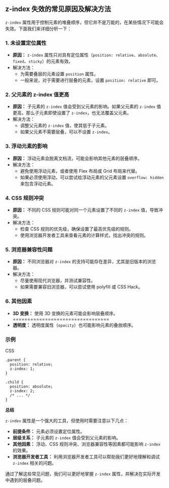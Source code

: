 ## z-index 失效的常见原因及解决方法

`z-index` 属性用于控制元素的堆叠顺序，但它并不是万能的，在某些情况下可能会失效。下面我们来详细分析一下：

### 1. **未设置定位属性**

- **原因：** `z-index` 属性只对具有定位属性（`position: relative`、`absolute`、`fixed`、`sticky`）的元素有效。
- 解决方法：
  - 为需要叠层的元素设置 `position` 属性。
  - 一般来说，对于需要进行层叠的元素，设置 `position: relative` 即可。

### 2. **父元素的 z-index 值更高**

- **原因：** 子元素的 `z-index` 值会受到父元素的影响。如果父元素的 `z-index` 值更高，那么子元素即使设置了 `z-index`，也无法覆盖父元素。
- 解决方法：
  - 调整父元素的 `z-index` 值，使其低于子元素。
  - 如果父元素不需要层叠，可以不设置 `z-index`。

### 3. **浮动元素的影响**

- **原因：** 浮动元素会脱离文档流，可能会影响其他元素的层叠顺序。
- 解决方法：
  - 避免使用浮动元素，或者使用 Flex 布局或 Grid 布局来代替。
  - 如果必须使用浮动，可以尝试给浮动元素的父元素设置 `overflow: hidden` 来包含浮动元素。

### 4. **CSS 规则冲突**

- **原因：** 不同的 CSS 规则可能对同一个元素设置了不同的 `z-index` 值，导致冲突。
- 解决方法：
  - 检查 CSS 规则的优先级，确保设置了最高优先级的规则。
  - 使用浏览器开发者工具来查看元素的计算样式，找出冲突的规则。

### 5. **浏览器兼容性问题**

- **原因：** 不同浏览器对 `z-index` 的支持可能存在差异，尤其是旧版本的浏览器。
- 解决方法：
  - 尽量使用现代浏览器，并测试兼容性。
  - 如果需要兼容旧浏览器，可以尝试使用 polyfill 或 CSS Hack。

### 6. **其他因素**

- **3D 变换：** 使用 3D 变换的元素可能会影响层叠顺序。=================================
- **透明度：** 透明度属性（`opacity`）也可能影响元素的叠放顺序。

### 示例

CSS

```
.parent {
  position: relative;
  z-index: 1;
}

.child {
  position: absolute;
  z-index: 2;
  /* ... */
}
```

**总结**

`z-index` 属性是一个强大的工具，但使用时需要注意以下几点：

- **前提条件：** 元素必须设置定位属性。
- **层级关系：** 子元素的 `z-index` 值会受到父元素的影响。
- **其他因素：** 浮动、CSS 规则冲突、浏览器兼容性等因素都可能影响 `z-index` 的效果。
- **浏览器开发者工具：** 利用浏览器开发者工具可以帮助我们更好地理解和调试 `z-index` 相关的问题。

通过了解这些常见问题，我们可以更好地掌握 `z-index` 属性，并解决在实际开发中遇到的层叠问题。